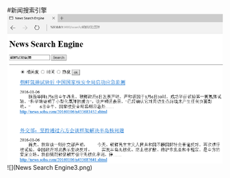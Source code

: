 #新闻搜索引擎
<img src="./News Search Engine3.png" width = "600" align=center />
![](News Search Engine3.png)